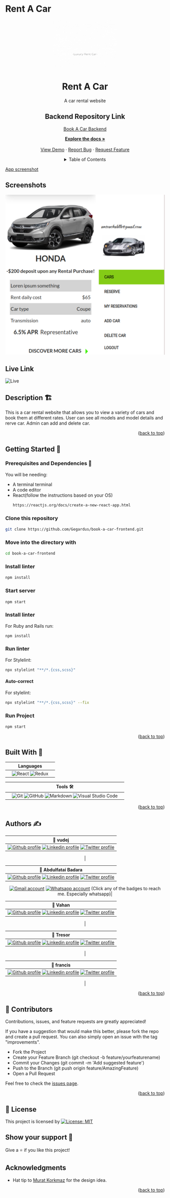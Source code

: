 # Rent A Car

<div id="top"></div>
<!-- PROJECT LOGO -->
<div align="center">
  <a href="https://github.com/Gegardus/book-a-car-frontend">
    <img src="./src/img/RentACar.gif" alt="Logo" width="200" height="150">
  </a>

  <h1 align="center">Rent A  Car</h1>

  <p align="center">
    A car rental website
    <br />

## Backend Repository Link
<a href="https://github.com/VuDej/final-capstone-back-end/">Book A Car Backend</a>

  <a href="https://github.com/Gegardus/book-a-car-frontend#readme"><strong>Explore the docs »</strong></a>
    <br />
    <br />
    <a href="">View Demo</a>
    ·
    <a href="https://github.com/Gegardus/book-a-car-frontend/issues">Report Bug</a>
    ·
    <a href="https://github.com/Gegardus/book-a-car-frontend/issues">Request Feature</a>
  </p>
</div>

<!-- TABLE OF CONTENTS -->
<details>
<summary align="center">Table of Contents</summary>

- [Rent A Car](#rent-a-car)
  - [Frontend Repository Link](#frontend-repository-link)
  - [Diagrams and Screenshots](#diagrams-and-screenshots)
    - [ERD Diagram](#erd-diagram)
    - [Wireframe](#wireframe)
  - [Description 🏗️](#description-️)
  - [Getting Started 🏁](#getting-started-)
    - [Prerequisites and Dependencies 📜](#prerequisites-and-dependencies-)
    - [Setup](#setup)
      - [Setting Up PostgreSQL](#setting-up-postgresql)
    - [Clone this repository](#clone-this-repository)
    - [Move into the directory with](#move-into-the-directory-with)
    - [Install linter](#install-linter)
    - [Create the database](#create-the-database)
    - [Install linter](#install-linter-1)
    - [Run linter](#run-linter)
      - [Auto-correct](#auto-correct)
    - [Run Project](#run-project)
    - [Roadmap](#roadmap)
  - [Built With 🔨](#built-with-)
  - [Authors ✍️](#authors-️)
  - [🤝 Contributors](#-contributors)
  - [📝 License](#-license)
  - [Show your support 💪](#show-your-support-)
  - [Acknowledgments](#acknowledgments)
</details>

<!-- About the project -->
[App screenshot](https://example.com)

##  Screenshots
![Screenshot](src/img/screenshot.png)

## Live Link
![Live](https://rent-car-service.netlify.app)

## Description 🏗️
This is a car rental website that allows you to view  a variety of cars and book them at different rates. User can see all models and model details and rerve car. Admin can add and delete car.

<p align="right">(<a href="#top">back to top</a>)</p>

## Getting Started 🏁

### Prerequisites and Dependencies 📜

You will be needing:

- A terminal terminal
- A code editor
- React(follow the instructions based on your OS)
  ```bash
  https://reactjs.org/docs/create-a-new-react-app.html
  ```

### Clone this repository

```bash
git clone https://github.com/Gegardus/book-a-car-frontend.git
```
### Move into the directory with

  ```bash
  cd book-a-car-frontend
  ```

### Install linter

  ```bash
  npm install
  ```

### Start server
```bash
npm start
```
### Install linter

For Ruby and Rails run:
  ```bash
  npm install
  ```


### Run linter

For Stylelint:
```bash
npx stylelint "**/*.{css,scss}"
```

#### Auto-correct


For stylelint:

```bash
npx stylelint "**/*.{css,scss}" --fix
```
### Run Project
```bash
npm start
```

<p align="right">(<a href="#top">back to top</a>)</p>

## Built With 🔨
<div align="center">

|| Languages ||
|-|-------------|-|
||![React](https://img.shields.io/badge/react-%2320232a.svg?style=for-the-badge&logo=react&logoColor=%2361DAFB) ![Redux](https://img.shields.io/badge/redux-%23593d88.svg?style=for-the-badge&logo=redux&logoColor=white)||
</div>

<div align="center">

||Tools 🛠️||
|-|-------------|-|
||![Git](https://img.shields.io/badge/git-%23F05033.svg?style=for-the-badge&logo=git&logoColor=white)  ![GitHub](https://img.shields.io/badge/github-%23121011.svg?style=for-the-badge&logo=github&logoColor=white)   ![Markdown](https://img.shields.io/badge/markdown-%23000000.svg?style=for-the-badge&logo=markdown&logoColor=white)  ![Visual Studio Code](https://img.shields.io/badge/Visual%20Studio%20Code-0078d7.svg?style=for-the-badge&logo=visual-studio-code&logoColor=white)||
<p align="right">(<a href="#top">back to top</a>)</p>
</div>

## Authors ✍️
<div align="center">

| 👤 vudej  |
|---|
| <a target="_blank" href="https://github.com/VuDej"><img src="https://img.shields.io/badge/github-%23121011.svg?style=for-the-badge&logo=github&logoColor=white" alt="Github profile"></a>  <a target="_blank" href="https://www.linkedin.com/in/dejan-vujovic/"><img src="https://img.shields.io/badge/-LinkedIn-0077b5?style=for-the-badge&logo=LinkedIn&logoColor=white" alt="Linkedin profile"></a> <a target="_blank" href="https://twitter.com/DejanVuj"><img src="https://img.shields.io/badge/-Twitter-1DA1F2?style=for-the-badge&logo=Twitter&logoColor=white" alt="Twitter profile"></a>
|


| 👤 Abdulfatai Badara  |
|---|
|<a target="_blank" href="https://github.com/fobadara"><img src="https://img.shields.io/badge/github-%23121011.svg?style=for-the-badge&logo=github&logoColor=white" alt="Github profile"></a>  <a target="_blank" href="https://www.linkedin.com/in/fob90s"><img src="https://img.shields.io/badge/-LinkedIn-0077b5?style=for-the-badge&logo=LinkedIn&logoColor=white" alt="Linkedin profile"></a> <a target="_blank" href="https://twitter.com/fob90s"><img src="https://img.shields.io/badge/-Twitter-1DA1F2?style=for-the-badge&logo=Twitter&logoColor=white" alt="Twitter profile"></a>  
<a target="_blank" href="mailto:fob90s@gmail.com"><img src="https://img.shields.io/badge/-Gmail-D14836?style=for-the-badge&logo=Gmail&logoColor=white" alt="Gmail account"></a> <a target="_blank" href="https://wa.me/+2349066478370"> <img src="https://img.shields.io/badge/WhatsApp-25D366?style=for-the-badge&logo=whatsapp&logoColor=white" alt="Whatsapp account"></a> 
(Click any of the badges to reach me. Especially whatsapp)|

| 👤 Vahan  |
|---|
| <a target="_blank" href="https://github.com/Gegardus"><img src="https://img.shields.io/badge/github-%23121011.svg?style=for-the-badge&logo=github&logoColor=white" alt="Github profile"></a>  <a target="_blank" href="https://www.linkedin.com/in/vahan-khachvankian"><img src="https://img.shields.io/badge/-LinkedIn-0077b5?style=for-the-badge&logo=LinkedIn&logoColor=white" alt="Linkedin profile"></a> <a target="_blank" href="https://twitter.com/Gegardus"><img src="https://img.shields.io/badge/-Twitter-1DA1F2?style=for-the-badge&logo=Twitter&logoColor=white" alt="Twitter profile"></a>
|

| 👤 Tresor  |
|---|
| <a target="_blank" href="https://github.com/tresorsawasawa"><img src="https://img.shields.io/badge/github-%23121011.svg?style=for-the-badge&logo=github&logoColor=white" alt="Github profile"></a>  <a target="_blank" href="https://www.linkedin.com/in/tresor-sawasawa/"><img src="https://img.shields.io/badge/-LinkedIn-0077b5?style=for-the-badge&logo=LinkedIn&logoColor=white" alt="Linkedin profile"></a> <a target="_blank" href="https://twitter.com/TresorSawasaw"><img src="https://img.shields.io/badge/-Twitter-1DA1F2?style=for-the-badge&logo=Twitter&logoColor=white" alt="Twitter profile"></a>  
|

| 👤 francis  |
|---|
| <a target="_blank" href="https://github.com/githubhandle"><img src="https://img.shields.io/badge/github-%23121011.svg?style=for-the-badge&logo=github&logoColor=white" alt="Github profile"></a>  <a target="_blank" href="https://linkedin.com/in/linkedinhandle"><img src="https://img.shields.io/badge/-LinkedIn-0077b5?style=for-the-badge&logo=LinkedIn&logoColor=white" alt="Linkedin profile"></a> <a target="_blank" href="https://twitter.com/twitterhandle"><img src="https://img.shields.io/badge/-Twitter-1DA1F2?style=for-the-badge&logo=Twitter&logoColor=white" alt="Twitter profile"></a>  
|

</div>

<p align="right">(<a href="#top">back to top</a>)</p>


## 🤝 Contributors

Contributions, issues, and feature requests are greatly appreciated!

If you have a suggestion that would make this better, please fork the repo and create a pull request. You can also simply open an issue with the tag "improvements".

- Fork the Project
- Create your Feature Branch (git checkout -b feature/yourfeaturename)
- Commit your Changes (git commit -m 'Add suggested feature')
- Push to the Branch (git push origin feature/AmazingFeature)
- Open a Pull Request

Feel free to check the [issues page](https://github.com/Gegardus/book-a-car-frontend/issues).

<p align="right">(<a href="#top">back to top</a>)</p>

## 📝 License

This project is licensed by [![License: MIT](https://img.shields.io/badge/License-MIT-yellow.svg)](LICENSE)

## Show your support 💪
Give a ⭐️ if you like this project!

## Acknowledgments

- Hat tip to [Murat Korkmaz](https://www.behance.net/gallery/26425031/Vespa-Responsive-Redesign/modules/173005583) for the design idea.

<p align="right">(<a href="#top">back to top</a>)</p>

